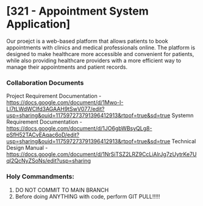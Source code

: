 # [321 - Appointment System Application]
Our proejct is a web-based platform that allows patients to book appointments with clinics and medical professionals online. The platform is designed to make healthcare more accessible and convenient for patients, while also providing healthcare providers with a more efficient way to manage their appointments and patient records.

### Collaboration Documents
Project Requirement Documentation - https://docs.google.com/document/d/1Mwo-I-LI7tLWdWClfd3AGAAH9tSwV077/edit?usp=sharing&ouid=117597273791396412913&rtpof=true&sd=true
Systemn Requirement Documentation - https://docs.google.com/document/d/1JO6gbWBsyQLg8-pSfH52TACvEAqac6oD/edit?usp=sharing&ouid=117597273791396412913&rtpof=true&sd=true
Technical Design Manual - https://docs.google.com/document/d/1NrSiTSZ2LRZ9CcLiAlrJg7zUytrKe7Uql2QcNyZSoNs/edit?usp=sharing

### Holy Commandments:
1. DO NOT COMMIT TO MAIN BRANCH
2. Before doing ANYTHING with code, perform GIT PULL!!!!!
